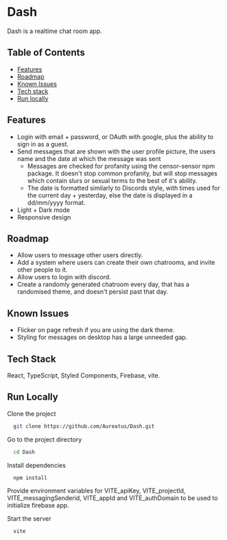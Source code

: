 # Dash
Dash is a realtime chat room app.

## Table of Contents
* [Features](#features)
* [Roadmap](#roadmap)
* [Known Issues](#known-issues)
* [Tech stack](#tech-stack)
* [Run locally](#run-locally)

## Features
- Login with email + password, or OAuth with google, plus the ability to sign in as a guest.
- Send messages that are shown with the user profile picture, the users name and the date at which the message was sent
  - Messages are checked for profanity using the censor-sensor npm package. It doesn't stop common profanity, but will stop messages which contain slurs or sexual terms to the best of it's ability.
  - The date is formatted similarly to Discords style, with times used for the current day + yesterday, else the date is displayed in a dd/mm/yyyy format.
- Light + Dark mode
- Responsive design

## Roadmap

- Allow users to message other users directly.
- Add a system where users can create their own chatrooms, and invite other people to it.
- Allow users to login with discord.
- Create a randomly generated chatroom every day, that has a randomised theme, and doesn't persist past that day.

## Known Issues

- Flicker on page refresh if you are using the dark theme.
- Styling for messages on desktop has a large unneeded gap.

## Tech Stack

React, TypeScript, Styled Components, Firebase, vite.

## Run Locally

Clone the project

```bash
  git clone https://github.com/Aureatus/Dash.git
```

Go to the project directory

```bash
  cd Dash
```

Install dependencies

```bash
  npm install
```

Provide environment variables for VITE_apiKey, VITE_projectId, VITE_messagingSenderid, VITE_appId and VITE_authDomain to be used to initialize firebase app.

Start the server

```bash
  vite
```
